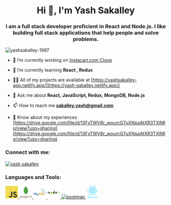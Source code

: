 <h1 align="center">Hi 👋, I'm Yash Sakalley</h1>
<h3 align="center">I am a full stack developer proficient in React and Node.js. I like building full stack applications that help people and solve problems.</h3>

<p align="left"> <img src="https://komarev.com/ghpvc/?username=yashsakalley-1997&label=Profile%20views&color=0e75b6&style=flat" alt="yashsakalley-1997" /> </p>

- 🔭 I’m currently working on [Instacart.com Clone](https://github.com/Maddy-O/Instacart_MVC)

- 🌱 I’m currently learning **React , Redux**

- 👨‍💻 All of my projects are available at [https://yashsakalley-app.netlify.app/](https://yash-sakalley.netlify.app/)

- 💬 Ask me about **React, JavaScript, Redux, MongoDB, Node.js**

- 📫 How to reach me **sakalley.yash@gmail.com**

- 📄 Know about my experiences [https://drive.google.com/file/d/13FxTWV8r_wourcG7uXNsqAtXR3TXIMIg/view?usp=sharing](https://drive.google.com/file/d/13FxTWV8r_wourcG7uXNsqAtXR3TXIMIg/view?usp=sharing)

<h3 align="left">Connect with me:</h3>
<p align="left">
<a href="https://www.linkedin.com/in/yash-sakalley-9b8b58137/" target="blank"><img align="center" src="https://raw.githubusercontent.com/rahuldkjain/github-profile-readme-generator/master/src/images/icons/Social/linked-in-alt.svg" alt="yash sakalley" height="30" width="40" /></a>
</p>

<h3 align="left">Languages and Tools:</h3>
<p align="left"> <a href="https://developer.mozilla.org/en-US/docs/Web/JavaScript" target="_blank" rel="noreferrer"> <img src="https://raw.githubusercontent.com/devicons/devicon/master/icons/javascript/javascript-original.svg" alt="javascript" width="40" height="40"/> </a> <a href="https://www.mongodb.com/" target="_blank" rel="noreferrer"> <img src="https://raw.githubusercontent.com/devicons/devicon/master/icons/mongodb/mongodb-original-wordmark.svg" alt="mongodb" width="40" height="40"/> </a> <a href="https://www.mysql.com/" target="_blank" rel="noreferrer"> <img src="https://raw.githubusercontent.com/devicons/devicon/master/icons/mysql/mysql-original-wordmark.svg" alt="mysql" width="40" height="40"/> </a> <a href="https://nodejs.org" target="_blank" rel="noreferrer"> <img src="https://raw.githubusercontent.com/devicons/devicon/master/icons/nodejs/nodejs-original-wordmark.svg" alt="nodejs" width="40" height="40"/> </a> <a href="https://postman.com" target="_blank" rel="noreferrer"> <img src="https://www.vectorlogo.zone/logos/getpostman/getpostman-icon.svg" alt="postman" width="40" height="40"/> </a> <a href="https://reactjs.org/" target="_blank" rel="noreferrer"> <img src="https://raw.githubusercontent.com/devicons/devicon/master/icons/react/react-original-wordmark.svg" alt="react" width="40" height="40"/> </a> </p>
